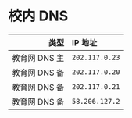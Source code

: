 # 校内 DNS



| 类型 | IP 地址 |
| ---: | :--- |
| 教育网 DNS 主 | `202.117.0.23` |
| 教育网 DNS 备 | `202.117.0.20` |
| 教育网 DNS 备 | `202.117.0.21` |
| 教育网 DNS 备 | `58.206.127.2` |



